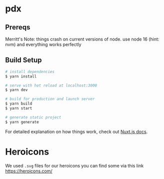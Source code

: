 # pdx

## Prereqs

Merritt's Note: things crash on current versions of node. use node 16 (hint: nvm) and everything works perfectly

## Build Setup

```bash
# install dependencies
$ yarn install

# serve with hot reload at localhost:3000
$ yarn dev

# build for production and launch server
$ yarn build
$ yarn start

# generate static project
$ yarn generate
```

For detailed explanation on how things work, check out [Nuxt.js docs](https://nuxtjs.org).

# Heroicons

We used `.svg` files for our heroicons you can find some via this link https://heroicons.com/

